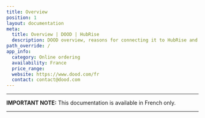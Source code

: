 ```yaml
---
title: Overview
position: 1
layout: documentation
meta:
  title: Overview | DOOD | HubRise
  description: DOOD overview, reasons for connecting it to HubRise and summary of integrated features. Synchronise data between your EPOS and your apps.
path_override: /
app_info:
  category: Online ordering
  availability: France
  price_range:
  website: https://www.dood.com/fr
  contact: contact@dood.com
---
```


---

**IMPORTANT NOTE:** This documentation is available <Link to="/fr/apps/dood" addLocalePrefix={false}>in French only</Link>.

---
